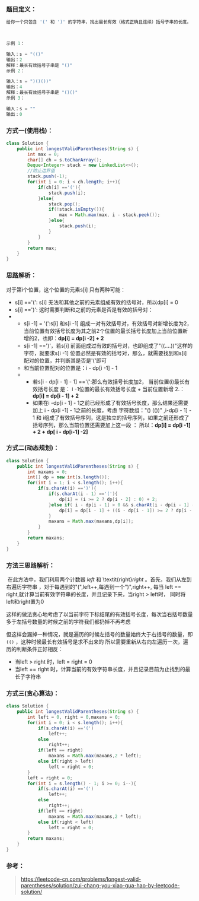 ### 题目定义：

````java
给你一个只包含 '(' 和 ')' 的字符串，找出最长有效（格式正确且连续）括号子串的长度。

 

示例 1：

输入：s = "(()"
输出：2
解释：最长有效括号子串是 "()"
示例 2：

输入：s = ")()())"
输出：4
解释：最长有效括号子串是 "()()"
示例 3：

输入：s = ""
输出：0

````

### 方式一(使用栈)：

````java
class Solution {
    public int longestValidParentheses(String s) {
        int max = 0;
        char[] ch = s.toCharArray();
        Deque<Integer> stack = new LinkedList<>();
        //防止边界值
        stack.push(-1);
        for(int i = 0; i < ch.length; i++){
            if(ch[i] =='('){
                stack.push(i);
            }else{
                stack.pop();
                if(!stack.isEmpty()){
                    max = Math.max(max, i - stack.peek());
                }else{
                    stack.push(i);
                }
            }
        }
        return max;
    }
}
````

### 思路解析：

对于第i个位置，这个位置的元素s[i] 只有两种可能：

+ s[i] =='(': s[i] 无法和其他之前的元素组成有效的括号对，所以dp[i] = 0
+ s[i] ==')': 这时需要判断和之前的元素是否是有效的括号对：
+ - s[i -1] = '(':s[i] 和s[i -1] 组成一对有效括号对，有效括号对新增长度为2，当前位置有效括号长度为其之前2个位置的最长括号长度加上当前位置新增的2，也即：**dp[i] = dp[i -2] + 2**
  - s[i -1] ==')'，若s[i] 前面组成过有效的括号对，也即组成了"((....))"这样的字符，就要求s[i -1] 位置必然是有效的括号对，那么，就需要找到和s[i] 配对的位置，并判断其是否是'('即可
  - 和当前位置配对的位置是：i - dp[i -1] - 1
  - + 若s[i - dp[i - 1] - 1] =='(':那么有效括号长度加2， 当前位置(i)最长有效括号长度 是： i -1位置的最长有效括号长度 + 当前位置新增 2.： **dp[i] = dp[i - 1] + 2**
    + 如果在i -dp[i - 1] - 1之前已经形成了有效括号长度，那么结果还需要加上 i - dp[i -1] - 1之前的长度，考虑 字符数组："() (())" ,i-dp[i - 1] - 1 和 i组成了有效括号序列，这是独立的括号序列，如果之前还形成了括号序列，那么当前位置还需要加上这一段 ： 所以：**dp[i] = dp[i -1] + 2 + dp[ i - dp[i-1] -2]**

### 方式二(动态规划)：

````java
class Solution {
    public int longestValidParentheses(String s) {
        int maxans = 0;
        int[] dp = new int[s.length()];
        for(int i = 1; i < s.length(); i++){
            if(s.charAt(i) ==')'){
                if(s.charAt(i - 1) =='('){
                    dp[i] = (i >= 2 ? dp[i - 2] : 0) + 2;
                }else if( i - dp[i - 1] > 0 && s.charAt(i - dp[i - 1] - 1) == '('){
                    dp[i] = dp[i - 1] + ((i - dp[i - 1]) >= 2 ? dp[i - dp[i - 1] - 2] : 0) + 2;
                }
                maxans = Math.max(maxans,dp[i]);
            }
        }
        return maxans;
    }
}
````



### 方法三思路解析：

​	在此方法中，我们利用两个计数器 *left* 和 \textit{right}*right* 。首先，我们从左到右遍历字符串 ，对于每遇到的"(",left++,每遇到一个")",right++, 每当 left == right,就计算当前有效字符串的长度，并且记录下来，当right > left时， 同时将left和right置为0

​	这样的做法贪心地考虑了以当前字符下标结尾的有效括号长度，每次当右括号数量多于左括号数量的时候之前的字符我们都扔掉不再考虑

​	但这样会漏掉一种情况，就是遍历的时候左括号的数量始终大于右括号的数量，即 `(()` ，这种时候最长有效括号是求不出来的 所以需要重新从右向左遍历一次，遍历的判断条件正好相反：

+ 当left > right 时，left = right = 0
+ 当left == right 时，计算当前的有效字符串长度，并且记录目前为止找到的最长子字符串

### 方式三(贪心算法)：

````java
class Solution {
    public int longestValidParentheses(String s) {
        int left = 0, right = 0,maxans = 0;
        for(int i = 0; i < s.length(); i++){
            if(s.charAt(i) =='(')
                left++;
            else 
                right++;
            if(left == right)
                maxans = Math.max(maxans,2 * left);
            else if(right > left)
                left = right = 0;
        }
        left = right = 0;
        for(int i = s.length() - 1; i >= 0; i--){
            if(s.charAt(i) =='(')
                left++;
            else 
                right++;
            if(left == right)
                maxans = Math.max(maxans,2 * left);
            else if(right < left)
                left = right = 0;
        }
        return maxans;
    }
}
````



### 参考：

> https://leetcode-cn.com/problems/longest-valid-parentheses/solution/zui-chang-you-xiao-gua-hao-by-leetcode-solution/

